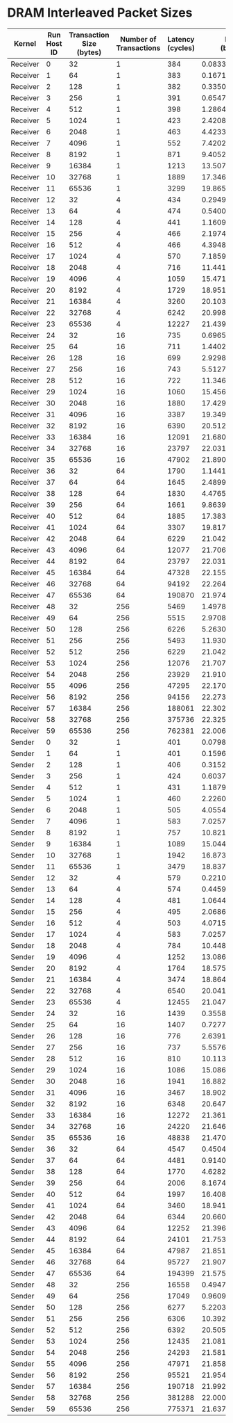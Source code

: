 # DRAM Interleaved Packet Sizes

| Kernel | Run Host ID | Transaction Size (bytes) | Number of Transactions | Latency (cycles) | Bandwidth (bytes/cycle) |
|---|---|---|---|---|---|
| Receiver | 0 | 32 | 1 | 384 | 0.08333333333333333 |
| Receiver | 1 | 64 | 1 | 383 | 0.1671018276762402 |
| Receiver | 2 | 128 | 1 | 382 | 0.33507853403141363 |
| Receiver | 3 | 256 | 1 | 391 | 0.6547314578005116 |
| Receiver | 4 | 512 | 1 | 398 | 1.2864321608040201 |
| Receiver | 5 | 1024 | 1 | 423 | 2.42080378250591 |
| Receiver | 6 | 2048 | 1 | 463 | 4.4233261339092875 |
| Receiver | 7 | 4096 | 1 | 552 | 7.420289855072464 |
| Receiver | 8 | 8192 | 1 | 871 | 9.405281285878301 |
| Receiver | 9 | 16384 | 1 | 1213 | 13.507007419620775 |
| Receiver | 10 | 32768 | 1 | 1889 | 17.346744309158286 |
| Receiver | 11 | 65536 | 1 | 3299 | 19.865413761745984 |
| Receiver | 12 | 32 | 4 | 434 | 0.29493087557603687 |
| Receiver | 13 | 64 | 4 | 474 | 0.540084388185654 |
| Receiver | 14 | 128 | 4 | 441 | 1.1609977324263039 |
| Receiver | 15 | 256 | 4 | 466 | 2.1974248927038627 |
| Receiver | 16 | 512 | 4 | 466 | 4.394849785407725 |
| Receiver | 17 | 1024 | 4 | 570 | 7.185964912280702 |
| Receiver | 18 | 2048 | 4 | 716 | 11.441340782122905 |
| Receiver | 19 | 4096 | 4 | 1059 | 15.47119924457035 |
| Receiver | 20 | 8192 | 4 | 1729 | 18.951995373048003 |
| Receiver | 21 | 16384 | 4 | 3260 | 20.103067484662578 |
| Receiver | 22 | 32768 | 4 | 6242 | 20.9983979493752 |
| Receiver | 23 | 65536 | 4 | 12227 | 21.439764455712766 |
| Receiver | 24 | 32 | 16 | 735 | 0.6965986394557823 |
| Receiver | 25 | 64 | 16 | 711 | 1.440225035161744 |
| Receiver | 26 | 128 | 16 | 699 | 2.9298998569384835 |
| Receiver | 27 | 256 | 16 | 743 | 5.51278600269179 |
| Receiver | 28 | 512 | 16 | 722 | 11.346260387811634 |
| Receiver | 29 | 1024 | 16 | 1060 | 15.456603773584906 |
| Receiver | 30 | 2048 | 16 | 1880 | 17.429787234042553 |
| Receiver | 31 | 4096 | 16 | 3387 | 19.34927664599941 |
| Receiver | 32 | 8192 | 16 | 6390 | 20.51205007824726 |
| Receiver | 33 | 16384 | 16 | 12091 | 21.68091969233314 |
| Receiver | 34 | 32768 | 16 | 23797 | 22.031684666134385 |
| Receiver | 35 | 65536 | 16 | 47902 | 21.89002546866519 |
| Receiver | 36 | 32 | 64 | 1790 | 1.1441340782122904 |
| Receiver | 37 | 64 | 64 | 1645 | 2.489969604863222 |
| Receiver | 38 | 128 | 64 | 1830 | 4.476502732240437 |
| Receiver | 39 | 256 | 64 | 1661 | 9.863937387116195 |
| Receiver | 40 | 512 | 64 | 1885 | 17.383554376657823 |
| Receiver | 41 | 1024 | 64 | 3307 | 19.81735712125794 |
| Receiver | 42 | 2048 | 64 | 6229 | 21.042221865467972 |
| Receiver | 43 | 4096 | 64 | 12077 | 21.706052827688996 |
| Receiver | 44 | 8192 | 64 | 23797 | 22.031684666134385 |
| Receiver | 45 | 16384 | 64 | 47328 | 22.15551048005409 |
| Receiver | 46 | 32768 | 64 | 94192 | 22.264650925768642 |
| Receiver | 47 | 65536 | 64 | 190870 | 21.974663383454708 |
| Receiver | 48 | 32 | 256 | 5469 | 1.4978972389833607 |
| Receiver | 49 | 64 | 256 | 5515 | 2.970806890299184 |
| Receiver | 50 | 128 | 256 | 6226 | 5.263090266623836 |
| Receiver | 51 | 256 | 256 | 5493 | 11.93082104496632 |
| Receiver | 52 | 512 | 256 | 6229 | 21.042221865467972 |
| Receiver | 53 | 1024 | 256 | 12076 | 21.707850281550183 |
| Receiver | 54 | 2048 | 256 | 23929 | 21.91015086296962 |
| Receiver | 55 | 4096 | 256 | 47295 | 22.17096944708743 |
| Receiver | 56 | 8192 | 256 | 94156 | 22.27316368579804 |
| Receiver | 57 | 16384 | 256 | 188061 | 22.302891083212362 |
| Receiver | 58 | 32768 | 256 | 375736 | 22.325803223539932 |
| Receiver | 59 | 65536 | 256 | 762381 | 22.006340661690153 |
| Sender | 0 | 32 | 1 | 401 | 0.0798004987531172 |
| Sender | 1 | 64 | 1 | 401 | 0.1596009975062344 |
| Sender | 2 | 128 | 1 | 406 | 0.31527093596059114 |
| Sender | 3 | 256 | 1 | 424 | 0.6037735849056604 |
| Sender | 4 | 512 | 1 | 431 | 1.1879350348027842 |
| Sender | 5 | 1024 | 1 | 460 | 2.226086956521739 |
| Sender | 6 | 2048 | 1 | 505 | 4.0554455445544555 |
| Sender | 7 | 4096 | 1 | 583 | 7.025728987993139 |
| Sender | 8 | 8192 | 1 | 757 | 10.821664464993395 |
| Sender | 9 | 16384 | 1 | 1089 | 15.044995408631772 |
| Sender | 10 | 32768 | 1 | 1942 | 16.873326467559217 |
| Sender | 11 | 65536 | 1 | 3479 | 18.83759701063524 |
| Sender | 12 | 32 | 4 | 579 | 0.22107081174438686 |
| Sender | 13 | 64 | 4 | 574 | 0.445993031358885 |
| Sender | 14 | 128 | 4 | 481 | 1.0644490644490645 |
| Sender | 15 | 256 | 4 | 495 | 2.0686868686868687 |
| Sender | 16 | 512 | 4 | 503 | 4.071570576540755 |
| Sender | 17 | 1024 | 4 | 583 | 7.025728987993139 |
| Sender | 18 | 2048 | 4 | 784 | 10.448979591836734 |
| Sender | 19 | 4096 | 4 | 1252 | 13.08626198083067 |
| Sender | 20 | 8192 | 4 | 1764 | 18.575963718820862 |
| Sender | 21 | 16384 | 4 | 3474 | 18.864709268854348 |
| Sender | 22 | 32768 | 4 | 6540 | 20.041590214067277 |
| Sender | 23 | 65536 | 4 | 12455 | 21.047290244881573 |
| Sender | 24 | 32 | 16 | 1439 | 0.3558026407227241 |
| Sender | 25 | 64 | 16 | 1407 | 0.7277896233120114 |
| Sender | 26 | 128 | 16 | 776 | 2.6391752577319587 |
| Sender | 27 | 256 | 16 | 737 | 5.557666214382632 |
| Sender | 28 | 512 | 16 | 810 | 10.11358024691358 |
| Sender | 29 | 1024 | 16 | 1086 | 15.086556169429098 |
| Sender | 30 | 2048 | 16 | 1941 | 16.882019577537353 |
| Sender | 31 | 4096 | 16 | 3467 | 18.902797807903085 |
| Sender | 32 | 8192 | 16 | 6348 | 20.647763074984248 |
| Sender | 33 | 16384 | 16 | 12272 | 21.36114732724902 |
| Sender | 34 | 32768 | 16 | 24220 | 21.64690338563171 |
| Sender | 35 | 65536 | 16 | 48838 | 21.47049428723535 |
| Sender | 36 | 32 | 64 | 4547 | 0.4504068616670332 |
| Sender | 37 | 64 | 64 | 4481 | 0.9140816781968311 |
| Sender | 38 | 128 | 64 | 1770 | 4.628248587570622 |
| Sender | 39 | 256 | 64 | 2006 | 8.167497507477567 |
| Sender | 40 | 512 | 64 | 1997 | 16.408612919379067 |
| Sender | 41 | 1024 | 64 | 3460 | 18.941040462427747 |
| Sender | 42 | 2048 | 64 | 6344 | 20.66078184110971 |
| Sender | 43 | 4096 | 64 | 12252 | 21.39601697682011 |
| Sender | 44 | 8192 | 64 | 24101 | 21.753786149952283 |
| Sender | 45 | 16384 | 64 | 47987 | 21.85125138058224 |
| Sender | 46 | 32768 | 64 | 95727 | 21.90763316514672 |
| Sender | 47 | 65536 | 64 | 194399 | 21.575748846444682 |
| Sender | 48 | 32 | 256 | 16558 | 0.4947457422394009 |
| Sender | 49 | 64 | 256 | 17049 | 0.9609947797524782 |
| Sender | 50 | 128 | 256 | 6277 | 5.220328182252668 |
| Sender | 51 | 256 | 256 | 6306 | 10.392641928322233 |
| Sender | 52 | 512 | 256 | 6392 | 20.505632040050063 |
| Sender | 53 | 1024 | 256 | 12435 | 21.081141938078005 |
| Sender | 54 | 2048 | 256 | 24293 | 21.581854855308112 |
| Sender | 55 | 4096 | 256 | 47971 | 21.858539534301975 |
| Sender | 56 | 8192 | 256 | 95521 | 21.954879031835933 |
| Sender | 57 | 16384 | 256 | 190718 | 21.992176931385607 |
| Sender | 58 | 32768 | 256 | 381288 | 22.00071337151969 |
| Sender | 59 | 65536 | 256 | 775371 | 21.637662486732157 |

